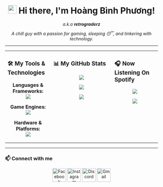 <h1 align="center">
  <img src="https://media.giphy.com/media/hvRJCLFzcasrR4ia7z/giphy.gif" width="28px" alt="wave"> 
  Hi there, I'm Hoàng Bình Phương!
</h1>

<p align="center">
  <em>a.k.a <strong>retrograderz</strong></em>
</p>

<p align="center">
  <em>
    A chill guy with a passion for gaming, sleeping 😴, and tinkering with technology. 
    <br>
  </em> 
</p>
<!--
<p align="center">
  <img src="https://media1.giphy.com/media/v1.Y2lkPTc5MGI3NjExMm1hMWx1MHlwbmJ2aHU3MGtibmI5NjFjaGh3ZTRkbHR3YWtkNjZtNSZlcD12MV9pbnRlcm5hbF9naWZfYnlfaWQmY3Q9Zw/pVGsAWjzvXcZW4ZBTE/giphy.gif"alt=""/>
</p>
-->

---

<table border="0" cellpadding="10" cellspacing="0">
  <tr>
    <td valign="top" width="30%">
      <h3>🛠️ My Tools & Technologies</h3>
      <p align="center">
        <strong>Languages & Frameworks:</strong>
        <br>
        <a href="https://skillicons.dev">
          <img src="https://skillicons.dev/icons?i=c,cpp,cs,python,dart,kotlin,flutter,git,github&perline=3" />
        </a>
      </p>
      <p align="center">
        <strong>Game Engines:</strong>
        <br>
        <a href="https://skillicons.dev">
          <img src="https://skillicons.dev/icons?i=unity,unreal,godot" />
        </a>
      </p>
      <p align="center">
        <strong>Hardware & Platforms:</strong>
        <br>
        <a href="https://skillicons.dev">
          <img src="https://skillicons.dev/icons?i=arduino" />
        </a>
      </p>
    </td>
    <td valign="top" width="40%">
      <h3>📊 My GitHub Stats</h3>
      <p align="center">
        <a href="https://github.com/retrograderz25">
          <img src="https://github-readme-stats.vercel.app/api?username=retrograderz25&show_icons=true&theme=tokyonight&include_all_commits=true&count_private=true"/>
        </a>
      </p>
      <p align="center">
        <a href="https://github.com/retrograderz25">
          <img src="https://nirzak-streak-stats.vercel.app/?user=retrograderz25&theme=tokyonight&hide_border=false"/>
        </a>
      </p>
      <p align="center">
        <a href="https://github.com/retrograderz25">
          <img src="https://github-readme-stats.vercel.app/api/top-langs/?username=retrograderz25&layout=compact&langs_count=8&theme=tokyonight"/>
        </a>
      </p>
    </td>
    <td valign="top" width="30%">
      <h3>🎧 Now Listening On Spotify</h3>
      <p align="center">
        <a href="https://spotify-github-profile.kittinanx.com/api/view?uid=kinkinxp&redirect=true">
          <img src="https://spotify-github-profile.kittinanx.com/api/view?uid=kinkinxp&cover_image=true&theme=compact&show_offline=true&background_color=121212&interchange=false&profanity=false" />
        </a>
      </p>
      <p align="center">
         <img src="https://media.giphy.com/media/v1.Y2lkPWVjZjA1ZTQ3emlmbDRrOXN3N2N4cnVtaXByNmk3cjFoaDF0Z2Ywd3JucmJycGgzciZlcD12MV9naWZzX3NlYXJjaCZjdD1n/AbPNJPWZEkBcON0d73/giphy.gif" />
      </p>
    </td>
  </tr>
</table>

---

### 📫 Connect with me  

<p align="center">
  <a href="https://www.facebook.com/retrograderz/"><img src="https://cdn-icons-png.flaticon.com/128/5968/5968764.png" width="45px" alt="Facebook" /></a>
  <a href="https://www.instagram.com/hnoag._"><img src="https://cdn-icons-png.flaticon.com/128/2111/2111463.png" width="45px" alt="Instagram" /></a>
  <a href="https://discord.gg/uQJPbcND"><img src="https://skillicons.dev/icons?i=discord" width="45px" alt="Discord" /></a>
  <a href="retrograderz@gmail.com"><img src="https://skillicons.dev/icons?i=gmail" width="45px" alt="Gmail" /></a>
</p>
